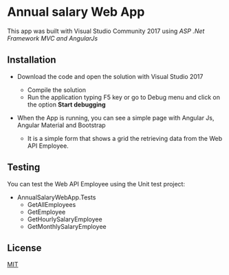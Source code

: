 # Annual salary Web App
This app was built with Visual Studio Community 2017 using *ASP .Net Framework MVC and AngularJs*

## Installation
* Download the code and open the solution with Visual Studio 2017
    * Compile the solution
	* Run the application  typing F5 key or go to Debug menu and click on the option __Start debugging__

* When the App is running, you can see a simple page with Angular Js, Angular Material and Bootstrap
    * It is a simple form that shows a grid the retrieving data from the Web API Employee.

## Testing
  You can test the Web API Employee using the Unit test project: 
   * AnnualSalaryWebApp.Tests
      * GetAllEmployees
	  * GetEmployee
	  * GetHourlySalaryEmployee
	  * GetMonthlySalaryEmployee

## License
[MIT](https://choosealicense.com/licenses/mit/)

